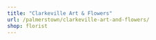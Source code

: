 ```yaml
---
title: "Clarkeville Art & Flowers"
url: /palmerstown/clarkeville-art-and-flowers/
shop: florist
---
```

